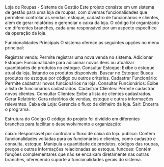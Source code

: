 Loja de Roupas - Sistema de Gestão
Este projeto consiste em um sistema de gestão para uma loja de roupas, com diversas funcionalidades que permitem controlar as vendas, estoque, cadastro de funcionários e clientes, além de gerar relatórios e gerenciar o caixa da loja. O código foi organizado em diferentes branches, cada uma responsável por um aspecto específico da operação da loja.

Funcionalidades Principais
O sistema oferece as seguintes opções no menu principal:

Registrar venda: Permite registrar uma nova venda no sistema.
Adicionar Estoque: Funcionalidade para adicionar novos itens ou atualizar quantidades de produtos no estoque.
Consultar Estoque: Exibe o estoque atual da loja, listando os produtos disponíveis.
Buscar no Estoque: Busca produtos no estoque por código ou outros critérios.
Cadastrar Funcionário: Permite cadastrar novos funcionários na loja.
Consultar Funcionários: Exibe a lista de funcionários cadastrados.
Cadastrar Clientes: Permite cadastrar novos clientes.
Consultar Clientes: Exibe a lista de clientes cadastrados.
Gerar Relatório: Gera relatórios de vendas, estoque e outras informações relevantes.
Caixa da Loja: Gerencia o fluxo de dinheiro da loja.
Sair: Encerra o programa.


Estrutura do Código
O código do projeto foi dividido em diferentes branches para facilitar o desenvolvimento e organização:

caixa: Responsável por controlar o fluxo de caixa da loja.
publico: Contém funcionalidades voltadas para os funcionários e clientes, como cadastro e consulta.
estoque: Manipula a quantidade de produtos, códigos das roupas, preços e outras informações relacionadas ao estoque.
funcoes: Contém funções complementares que não se encaixam diretamente nas outras branches, oferecendo suporte a funcionalidades gerais do sistema.

